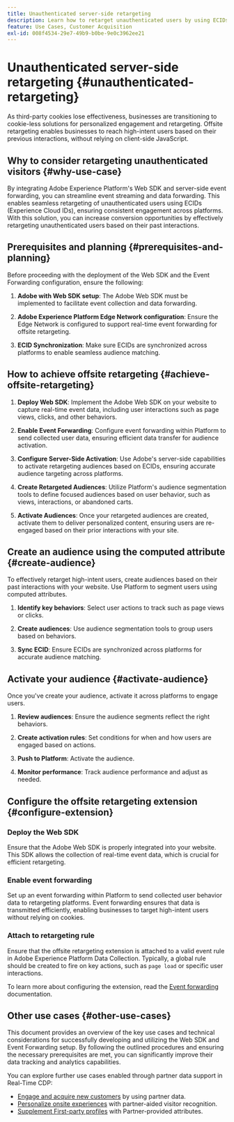 ```yaml
---
title: Unauthenticated server-side retargeting
description: Learn how to retarget unauthenticated users by using ECIDs
feature: Use Cases, Customer Acquisition
exl-id: 008f4534-29e7-49b9-b0be-9e0c3962ee21
---
```

# Unauthenticated server-side retargeting {#unauthenticated-retargeting}

As third-party cookies lose effectiveness, businesses are transitioning to cookie-less solutions for personalized engagement and retargeting. Offsite retargeting enables businesses to reach high-intent users based on their previous interactions, without relying on client-side JavaScript. 

## Why to consider retargeting unauthenticated visitors {#why-use-case}

By integrating Adobe Experience Platform's Web SDK and server-side event forwarding, you can streamline event streaming and data forwarding. This enables seamless retargeting of unauthenticated users using ECIDs (Experience Cloud IDs), ensuring consistent engagement across platforms. With this solution, you can increase conversion opportunities by effectively retargeting unauthenticated users based on their past interactions.

## Prerequisites and planning {#prerequisites-and-planning}

Before proceeding with the deployment of the Web SDK and the Event Forwarding configuration, ensure the following:

1. **Adobe with Web SDK setup**: The Adobe Web SDK must be implemented to facilitate event collection and data forwarding.

2. **Adobe Experience Platform Edge Network configuration**: Ensure the Edge Network is configured to support real-time event forwarding for offsite retargeting.

3. **ECID Synchronization**: Make sure ECIDs are synchronized across platforms to enable seamless audience matching.

## How to achieve offsite retargeting {#achieve-offsite-retargeting}

1. **Deploy Web SDK**: Implement the Adobe Web SDK on your website to capture real-time event data, including user interactions such as page views, clicks, and other behaviors.

2. **Enable Event Forwarding**: Configure event forwarding within Platform to send collected user data, ensuring efficient data transfer for audience activation.

3. **Configure Server-Side Activation**: Use Adobe's server-side capabilities to activate retargeting audiences based on ECIDs, ensuring accurate audience targeting across platforms.

4. **Create Retargeted Audiences**: Utilize Platform's audience segmentation tools to define focused audiences based on user behavior, such as views, interactions, or abandoned carts.

5. **Activate Audiences**: Once your retargeted audiences are created, activate them to deliver personalized content, ensuring users are re-engaged based on their prior interactions with your site.

## Create an audience using the computed attribute {#create-audience}

To effectively retarget high-intent users, create audiences based on their past interactions with your website. Use Platform to segment users using computed attributes.

1. **Identify key behaviors**: Select user actions to track such as page views or clicks.

2. **Create audiences**: Use audience segmentation tools to group users based on behaviors. 

3. **Sync ECID**: Ensure ECIDs are synchronized across platforms for accurate audience matching.

## Activate your audience {#activate-audience}

Once you've create your audience, activate it across platforms to engage users.

1. **Review audiences**: Ensure the audience segments reflect the right behaviors.

2. **Create activation rules**: Set conditions for when and how users are engaged based on actions.

3. **Push to Platform**: Activate the audience.

4. **Monitor performance**: Track audience performance and adjust as needed.

## Configure the offsite retargeting extension {#configure-extension}

### Deploy the Web SDK

Ensure that the Adobe Web SDK is properly integrated into your website. This SDK allows the collection of real-time event data, which is crucial for efficient retargeting.

### Enable event forwarding

Set up an event forwarding within Platform to send collected user behavior data to retargeting platforms. Event forwarding ensures that data is transmitted efficiently, enabling businesses to target high-intent users without relying on cookies.

### Attach to retargeting rule

Ensure that the offsite retargeting extension is attached to a valid event rule in Adobe Experience Platform Data Collection. Typically, a global rule should be created to fire on key actions, such as `page load` or specific user interactions.

To learn more about configuring the extension, read the [Event forwarding](https://experienceleague.adobe.com/en/docs/experience-platform/tags/event-forwarding/getting-started) documentation.

## Other use cases {#other-use-cases}

This document provides an overview of the key use cases and technical considerations for successfully developing and utilizing the Web SDK and Event Forwarding setup. By following the outlined procedures and ensuring the necessary prerequisites are met, you can significantly improve their data tracking and analytics capabilities. 

You can explore further use cases enabled through partner data support in Real-Time CDP:

- [Engage and acquire new customers](./prospecting.md) by using partner data.
- [Personalize onsite experiences](./offsite-retargeting.md) with partner-aided visitor recognition.
- [Supplement First-party profiles](./supplement-first-party-profiles.md) with Partner-provided attributes.
